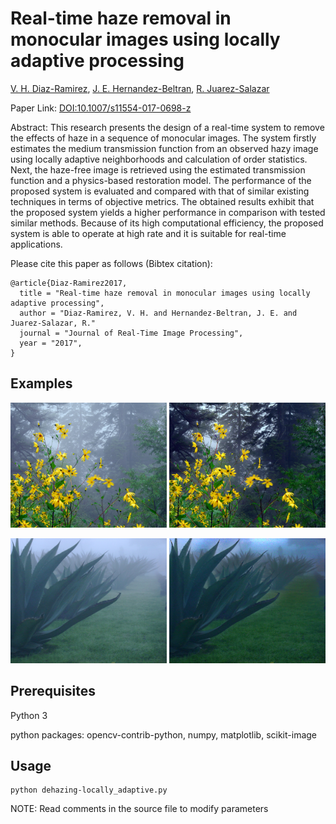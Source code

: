 # Real-time haze removal in monocular images using locally adaptive processing

[V. H. Diaz-Ramirez](https://orcid.org/0000-0002-9331-1777), [J. E. Hernandez-Beltran](https://orcid.org/0000-0002-7043-3093), [R. Juarez-Salazar](https://orcid.org/0000-0001-6917-7558)

Paper Link: [DOI:10.1007/s11554-017-0698-z](https://doi.org/10.1007/s11554-017-0698-z)

Abstract:
This research presents the design of a real-time system to remove the effects of haze in a sequence of monocular images. The system firstly estimates the medium transmission function from an observed hazy image using locally adaptive neighborhoods and calculation of order statistics. Next, the haze-free image is retrieved using the estimated transmission function and a physics-based restoration model. The performance of the proposed system is evaluated and compared with that of similar existing techniques in terms of objective metrics. The obtained results exhibit that the proposed system yields a higher performance in comparison with tested similar methods. Because of its high computational efficiency, the proposed system is able to operate at high rate and it is suitable for real-time applications.

Please cite this paper as follows (Bibtex citation):

	@article{Diaz-Ramirez2017,		
	  title = "Real-time haze removal in monocular images using locally adaptive processing",
	  author = "Diaz-Ramirez, V. H. and Hernandez-Beltran, J. E. and Juarez-Salazar, R."
	  journal = "Journal of Real-Time Image Processing",
	  year = "2017",
	} 

## Examples
<p align="center">
<img src="flores.png" width="250px" height="200px"/>         <img src="flores_output.png" width="250px" height="200px"/>
<p align="center">
<img src="maguey.png" width="250px" height="200px"/>         <img src="maguey_output.png" width="250px" height="200px"/>	

## Prerequisites
Python 3 

python packages: 
   opencv-contrib-python, numpy, matplotlib, scikit-image


## Usage
	python dehazing-locally_adaptive.py   

NOTE: Read comments in the source file to modify parameters	
